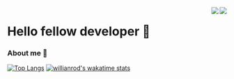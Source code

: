 <img align="right" src="https://github-readme-stats.vercel.app/api?username=semmoolenschot&show_icons=true&theme=radical)">

<img align="right" src="http://github-readme-streak-stats.herokuapp.com?user=semmoolenschot&theme=radical)](https://git.io/streak-stats)">


# Hello fellow developer 👋

### About me 📌

[![Top Langs](https://github-readme-stats.vercel.app/api/top-langs/?username=semmoolenschot&layout=compact)](https://github.com/anuraghazra/github-readme-stats)
[![willianrod's wakatime stats](https://github-readme-stats.vercel.app/api/wakatime?username=semmoolenschot)](https://github.com/anuraghazra/github-readme-stats)

